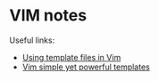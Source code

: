 # VIM notes

Useful links:

- [Using template files in Vim](https://shapeshed.com/vim-templates/)
- [Vim simple yet powerful templates](https://medium.com/@czerwinb/vim-simple-yet-powerful-templates-55f196a09da6)

